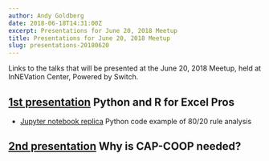 ```yaml
---
author: Andy Goldberg
date: 2018-06-18T14:31:00Z
excerpt: Presentations for June 20, 2018 Meetup
title: Presentations for June 20, 2018 Meetup
slug: presentations-20180620
---
```


Links to the talks that will be presented at the June 20, 2018 Meetup, held at InNEVation Center, Powered by Switch.

## [1st presentation](/documents/presentations/revealjs/excel_python_r.html) Python and R for Excel Pros

- [Jupyter notebook replica](/documents/jupyter/8020rule.html) Python code example of 80/20 rule analysis

## [2nd presentation](/documents/presentations/remarkjs/capcoop.html) Why is CAP-COOP needed?